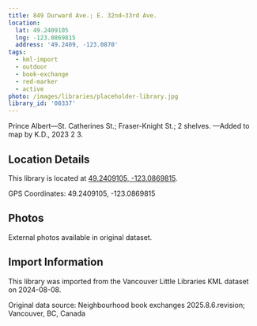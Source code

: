 ```yaml
---
title: 849 Durward Ave.; E. 32nd—33rd Ave.
location:
  lat: 49.2409105
  lng: -123.0869815
  address: '49.2409, -123.0870'
tags:
  - kml-import
  - outdoor
  - book-exchange
  - red-marker
  - active
photo: /images/libraries/placeholder-library.jpg
library_id: '00337'
---
```

Prince Albert—St. Catherines St.; 
Fraser-Knight St.; 2 shelves.
—Added to map by K.D., 2023 2 3.

## Location Details

This library is located at [49.2409105, -123.0869815](https://www.google.com/maps?q=49.2409105,-123.0869815).

GPS Coordinates: 49.2409105, -123.0869815

## Photos

External photos available in original dataset.

## Import Information

This library was imported from the Vancouver Little Libraries KML dataset on 2024-08-08.

Original data source: Neighbourhood book exchanges 2025.8.6.revision; Vancouver, BC, Canada
